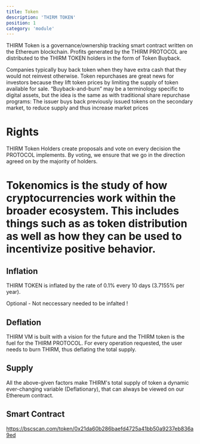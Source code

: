 ```yaml
---
title: Token
description: 'THIRM TOKEN'
position: 1
category: 'module'
---
```


THIRM Token is a governance/ownership tracking smart contract written on the Ethereum blockchain. Profits generated by the THIRM PROTOCOL are distributed to the THIRM TOKEN holders in the form of Token Buyback.

Companies typically buy back token when they have extra cash that they would not reinvest otherwise. Token repurchases are great news for investors because they lift token prices by limiting the supply of token available for sale. “Buyback-and-burn” may be a terminology specific to digital assets, but the idea is the same as with traditional share repurchase programs: The issuer buys back previously issued tokens on the secondary market, to reduce supply and thus increase market prices


# Rights

THIRM Token Holders create proposals and vote on every decision the PROTOCOL implements. By voting, we ensure that we go in the direction agreed on by the majority of holders.


# Tokenomics is the study of how cryptocurrencies work within the broader ecosystem. This includes things such as as token distribution as well as how they can be used to incentivize positive behavior. 

## Inflation 

THIRM TOKEN is inflated by the rate of 0.1% every 10 days (3.7155% per year).

Optional - Not neccessary needed to be infalted !

## Deflation 

THIRM VM is built with a vision for the future and the THIRM token is the fuel for the THIRM PROTOCOL. For every operation requested, the user needs to burn THIRM, thus deflating the total supply.

## Supply 

All the above-given factors make THIRM's total supply of token a dynamic ever-changing variable (Deflationary), that can always be viewed on our Ethereum contract.


## Smart Contract 
https://bscscan.com/token/0x21da60b286baefd4725a41bb50a9237eb836a9ed
